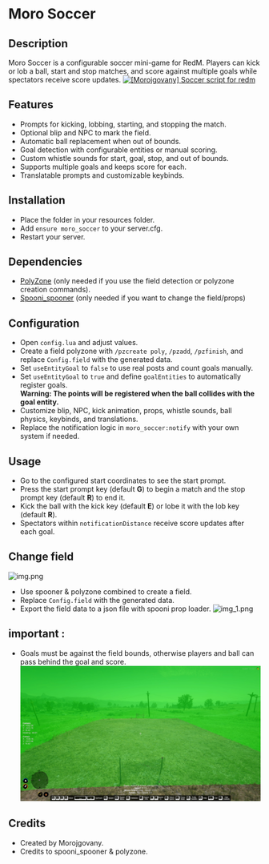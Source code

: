 # Moro Soccer

## Description

Moro Soccer is a configurable soccer mini-game for RedM. Players can kick or lob a ball, start and stop matches, and score against multiple goals while spectators receive score updates.
[![[Morojgovany] Soccer script for redm](https://markdown-videos-api.jorgenkh.no/url?url=https%3A%2F%2Fyoutu.be%2FmQWLj4m1JUQ)](https://youtu.be/mQWLj4m1JUQ)
## Features

- Prompts for kicking, lobbing, starting, and stopping the match.
- Optional blip and NPC to mark the field.
- Automatic ball replacement when out of bounds.
- Goal detection with configurable entities or manual scoring.
- Custom whistle sounds for start, goal, stop, and out of bounds.
- Supports multiple goals and keeps score for each.
- Translatable prompts and customizable keybinds.

## Installation

- Place the folder in your resources folder.
- Add `ensure moro_soccer` to your server.cfg.
- Restart your server.

## Dependencies

- [PolyZone](https://github.com/mkafrin/PolyZone) (only needed if you use the field detection or polyzone creation commands).
- [Spooni_spooner](https://github.com/Spooni-Development/spooni_spooner) (only needed if you want to change the field/props)

## Configuration

- Open `config.lua` and adjust values.
- Create a field polyzone with `/pzcreate poly`, `/pzadd`, `/pzfinish`, and replace `Config.field` with the generated data.
- Set `useEntityGoal` to `false` to use real posts and count goals manually.
- Set `useEntityGoal` to `true` and define `goalEntities` to automatically register goals.  
**Warning: The points will be registered when the ball collides with the goal entity.** 
- Customize blip, NPC, kick animation, props, whistle sounds, ball physics, keybinds, and translations.
- Replace the notification logic in `moro_soccer:notify` with your own system if needed.

## Usage

- Go to the configured start coordinates to see the start prompt.
- Press the start prompt key (default **G**) to begin a match and the stop prompt key (default **R**) to end it.
- Kick the ball with the kick key (default **E**) or lobe it with the lob key (default **R**).
- Spectators within `notificationDistance` receive score updates after each goal.

## Change field
![img.png](img.png)
- Use spooner & polyzone combined to create a field.
- Replace `Config.field` with the generated data.
- Export the field data to a json file with spooni prop loader.
![img_1.png](img_1.png)
## important :
- Goals must be against the field bounds, otherwise players and ball can pass behind the goal and score.
![img_2.png](img_2.png)
## Credits

- Created by Morojgovany.
- Credits to spooni_spooner & polyzone.
